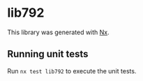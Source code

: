 # lib792

This library was generated with [Nx](https://nx.dev).

## Running unit tests

Run `nx test lib792` to execute the unit tests.
